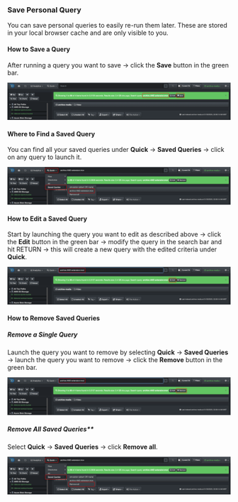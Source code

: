 <p id="save_query"></p>

### Save Personal Query

You can save personal queries to easily re-run them later. These are stored in your local browser cache and are only visible to you.  


#### How to Save a Query

After running a query you want to save → click the **Save** button in the green bar. 

![Image: Save Query](images/save_query_save.png)

#### Where to Find a Saved Query

You can find all your saved queries under **Quick** → **Saved Queries** → click on any query to launch it.  

![Image: Save Query](images/save_query_quick_saved.png)

#### How to Edit a Saved Query

Start by launching the query you want to edit as described above → click the **Edit** button in the green bar → modify the query in the search bar and hit RETURN → this will create a new query with the edited criteria under **Quick**.

![Image: Save Query](images/save_query_edit.png)

#### How to Remove Saved Queries

##### Remove a Single Query

Launch the query you want to remove by selecting **Quick** → **Saved Queries** → launch the query you want to remove →  click the **Remove** button in the green bar.

![Image: Save Query](images/save_query_remove_one.png)

##### Remove All Saved Queries**

Select **Quick** → **Saved Queries** → click **Remove all**.

![Image: Save Query](images/save_query_remove_all.png)
